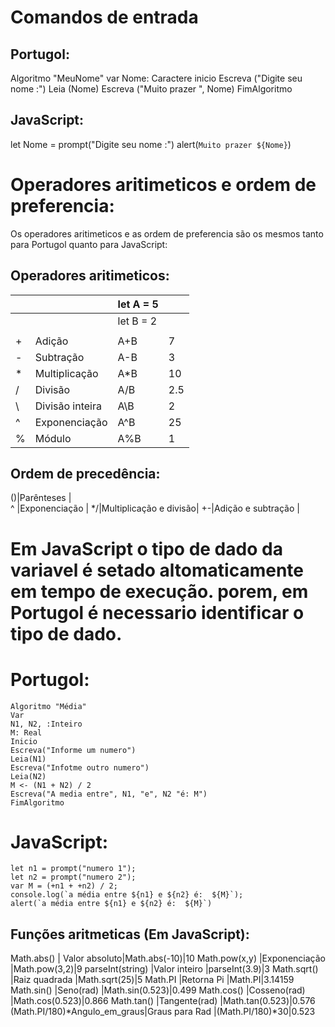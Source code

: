 # Comandos de entrada

## Portugol:
Algoritmo "MeuNome"
var
    Nome: Caractere
inicio
    Escreva ("Digite seu nome :")
    Leia (Nome)
    Escreva ("Muito prazer ", Nome)
FimAlgoritmo

## JavaScript:
let Nome = prompt("Digite seu nome :")
alert(`Muito prazer ${Nome}`)

# Operadores aritimeticos e ordem de preferencia:
Os operadores aritimeticos e as ordem de preferencia são os mesmos tanto para Portugol quanto para JavaScript:

## Operadores aritimeticos:
| |                 |let A = 5|   |
|-|-----------------|---------|---|
| |                 |let B = 2|   |      
| |                 |         |   |                
|+|Adição           |A+B      |7  |       
|-|Subtração        |A-B      |3  |
|*|Multiplicação    |A*B      |10 |
|/|Divisão          |A/B      |2.5|
| \ |Divisão inteira  |A\B      |2  |
|^|Exponenciação    |A^B      |25 |
|%|Módulo           |A%B      |1  |

## Ordem de precedência:

()|Parênteses             |  
^ |Exponenciação          |
*/|Multiplicação e divisão|
+-|Adição e subtração     |




# Em JavaScript o tipo de dado da variavel é setado altomaticamente em tempo de execução. porem, em Portugol é necessario identificar o tipo de dado.

# Portugol:

    Algoritmo "Média"
    Var
    N1, N2, :Inteiro
    M: Real
    Inicio
    Escreva("Informe um numero")
    Leia(N1)
    Escreva("Infotme outro numero")
    Leia(N2)
    M <- (N1 + N2) / 2
    Escreva("A media entre", N1, "e", N2 "é: M")
    FimAlgoritmo

# JavaScript:


    let n1 = prompt("numero 1");
    let n2 = prompt("numero 2");
    var M = (+n1 + +n2) / 2;
    console.log(`a média entre ${n1} e ${n2} é:  ${M}`);
    alert(`a média entre ${n1} e ${n2} é:  ${M}`)
    
  




## Funções aritmeticas (Em JavaScript):
Math.abs()                   | Valor absoluto|Math.abs(-10)|10
Math.pow(x,y)                |Exponenciação  |Math.pow(3,2)|9
parseInt(string)             |Valor inteiro  |parseInt(3.9)|3
Math.sqrt()                  |Raiz quadrada  |Math.sqrt(25)|5
Math.PI                      |Retorna Pi     |Math.PI|3.14159
Math.sin()                   |Seno(rad)      |Math.sin(0.523)|0.499
Math.cos()                   |Cosseno(rad)   |Math.cos(0.523)|0.866
Math.tan()                   |Tangente(rad)  |Math.tan(0.523)|0.576 
(Math.PI/180)*Angulo_em_graus|Graus para Rad |(Math.PI/180)*30|0.523

